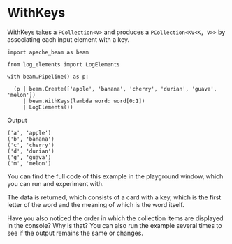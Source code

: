 <!--
Licensed under the Apache License, Version 2.0 (the "License");
you may not use this file except in compliance with the License.
You may obtain a copy of the License at
http://www.apache.org/licenses/LICENSE-2.0
Unless required by applicable law or agreed to in writing, software
distributed under the License is distributed on an "AS IS" BASIS,
WITHOUT WARRANTIES OR CONDITIONS OF ANY KIND, either express or implied.
See the License for the specific language governing permissions and
limitations under the License.
-->

# WithKeys

WithKeys takes a ```PCollection<V>``` and produces a ```PCollection<KV<K, V>>``` by associating each input element with a key.

```
import apache_beam as beam

from log_elements import LogElements

with beam.Pipeline() as p:

  (p | beam.Create(['apple', 'banana', 'cherry', 'durian', 'guava', 'melon'])
     | beam.WithKeys(lambda word: word[0:1])
     | LogElements())
```

Output
```
('a', 'apple')
('b', 'banana')
('c', 'cherry')
('d', 'durian')
('g', 'guava')
('m', 'melon')
```

You can find the full code of this example in the playground window, which you can run and experiment with.

The data is returned, which consists of a card with a key, which is the first letter of the word and the meaning of which is the word itself.

Have you also noticed the order in which the collection items are displayed in the console? Why is that? You can also run the example several times to see if the output remains the same or changes.